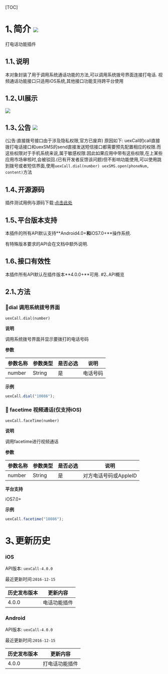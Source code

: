 [TOC]
# 1､简介 [![](http://appcan-download.oss-cn-beijing.aliyuncs.com/%E5%85%AC%E6%B5%8B%2Fgf.png)]()
打电话功能插件
## 1.1､说明
 本对象封装了用于调用系统通话功能的方法,可以调用系统拨号界面连接打电话.
 视频通话功能接口只适用iOS系统,其他接口功能支持跨平台使用
## 1.2､UI展示
![](http://newdocx.appcan.cn/docximg/151357a2015e6s7w.jpg)
## 1.3､公告 [![](http://appcan-download.oss-cn-beijing.aliyuncs.com/%E5%85%AC%E6%B5%8B%2Fnew.gif)]() 
 (公告:直接拨号接口由于涉及隐私权限,官方已废弃)
 原因如下:
    uexCall的call直接拨打电话接口和uexSMS的send直接发送短信接口都需要预先配置相应的权限.而这些权限对于手机系统来说,属于敏感权限.因此如果应用中带有这些权限,在上某些应用市场审核时,会被驳回.(已有开发者反馈该问题)但不影响功能使用,可以使用跳到拨号或者短信界面,使用`uexCall.dial(number) uexSMS.open(phoneNum, content)`方法
## 1.4､开源源码
插件测试用例与源码下载:<a href="http://plugin.appcan.cn/details.html?id=158_index" target="_blank">点击此处</a>
## 1.5､平台版本支持

本插件的所有API默认支持**Android4.0+**和**iOS7.0+**操作系统.

有特殊版本要求的API会在文档中额外说明.

## 1.6､接口有效性

本插件所有API默认在插件版本**4.0.0+**可用.
#2､API概览
## 2.1､方法

### 🍭dial  调用系统拨号界面

`uexCall.dial(number)`

**说明**

调用系统拨号界面并显示要拨打的电话号码

**参数**

| 参数名称   | 参数类型   | 是否必选 | 说明   |
| ------ | ------ | ---- | ---- |
| number | String | 是    | 电话号码 |


**示例**

```javascript
uexCall.dial("10086");
```
### 🍭 facetime   视频通话(仅支持iOS)

`uexCall.faceTime(number)`

**说明**

调用facetime进行视频通话

**参数**

| 参数名称   | 参数类型   | 是否必选 | 说明             |
| ------ | ------ | ---- | -------------- |
| number | String | 是    | 对方电话号码或AppleID |

**平台支持**

iOS7.0+

**示例**

```javascript
uexCall.facetime("10086");
```

 

# 3､更新历史 

### iOS

API版本: `uexCall-4.0.0`

最近更新时间:`2016-12-15`

| 历史发布版本 | 更新内容 |
| ----- | ----- |
| 4.0.0 | 电话功能插件 |

### Android

API版本: `uexCall-4.0.0`

最近更新时间:`2016-12-15`

| 历史发布版本 | 更新内容 |
| ----- | ----- |
| 4.0.0 | 打电话功能插件 |
